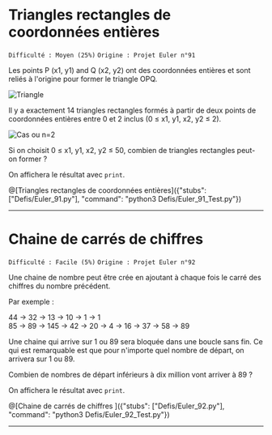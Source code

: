 # Triangles rectangles de coordonnées entières
`Difficulté : Moyen (25%)`
`Origine : Projet Euler n°91`

Les points P (x1, y1) and Q (x2, y2) ont des coordonnées entières et sont reliés à l'origine pour former le triangle OPQ.

![Triangle](https://projecteuler.net/project/images/p091_1.gif)

Il y a exactement 14 triangles rectangles formés à partir de deux points de coordonnées entières entre 0 et 2 inclus (0 ≤ x1, y1, x2, y2 ≤ 2).

![ Cas ou n=2](https://projecteuler.net/project/images/p091_2.gif)

Si on choisit 0 ≤ x1, y1, x2, y2 ≤ 50, combien de triangles rectangles peut-on former ?

On affichera le résultat avec `print`.

@[Triangles rectangles de coordonnées entières]({"stubs": ["Defis/Euler_91.py"], "command": "python3 Defis/Euler_91_Test.py"})

---

# Chaine de carrés de chiffres 
`Difficulté : Facile (5%)`
`Origine : Projet Euler n°92`

Une chaine de nombre peut être crée en ajoutant à chaque fois le carré des chiffres du nombre précédent.

Par exemple : 

44 → 32 → 13 → 10 → 1 → 1  
85 → 89 → 145 → 42 → 20 → 4 → 16 → 37 → 58 → 89  

Une chaine qui arrive sur 1 ou 89 sera bloquée dans une boucle sans fin. Ce qui est remarquable est que pour n'importe quel nombre de départ, on arrivera sur 1 ou 89.

Combien de nombres de départ inférieurs à dix million vont arriver à 89 ?

On affichera le résultat avec `print`.

@[Chaine de carrés de chiffres ]({"stubs": ["Defis/Euler_92.py"], "command": "python3 Defis/Euler_92_Test.py"})

---
